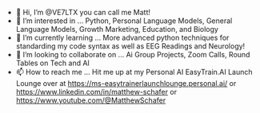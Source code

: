 - 👋 Hi, I’m @VE7LTX you can call me Matt!
- 👀 I’m interested in ... Python, Personal Language Models, General Language Models, Growth Marketing, Education, and Biology
- 🌱 I’m currently learning ... More advanced python techniques for standarding my code syntax as well as EEG Readings and Neurology!
- 💞️ I’m looking to collaborate on ... Ai Group Projects, Zoom Calls, Round Tables on Tech and AI
- 📫 How to reach me ... Hit me up at my Personal AI EasyTrain.AI Launch Lounge over at https://ms-easytrainerlaunchlounge.personal.ai/ or https://www.linkedin.com/in/matthew-schafer or https://www.youtube.com/@MatthewSchafer

<!---
VE7LTX/VE7LTX is a ✨ special ✨ repository because its `README.md` (this file) appears on your GitHub profile.
You can click the Preview link to take a look at your changes.
--->
